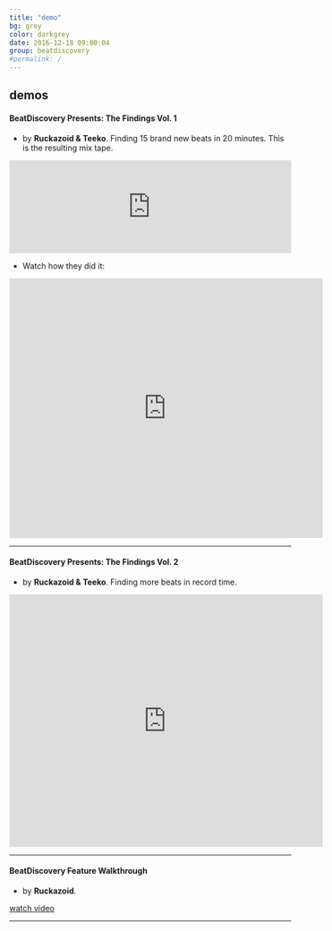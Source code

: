 ```yaml
---
title: "demo"
bg: grey
color: darkgrey
date: 2016-12-18 09:00:04
group: beatdiscovery
#permalink: /
---
```

## demos

<span id="demo"><span>

#### BeatDiscovery Presents: The Findings Vol. 1

- by **Ruckazoid & Teeko**. Finding 15 brand new beats in 20 minutes. This is the resulting mix tape.
			
<iframe class="align-left-with-li" width="100%" height="166" scrolling="no" frameborder="no" src="https://w.soundcloud.com/player/?url=https%3A//api.soundcloud.com/tracks/296579219&amp;auto_play=false&amp;show_artwork=false&amp;color=ff7700"></iframe>

<br/>

- Watch how they did it:  

<iframe src="https://www.facebook.com/plugins/video.php?href=https%3A%2F%2Fwww.facebook.com%2Fbeatdiscovery%2Fvideos%2F1938039183090480%2F&show_text=1&width=560" width="560" height="464" style="border:none;overflow:hidden" scrolling="no" frameborder="0" allowTransparency="true"></iframe>

---
  
####  BeatDiscovery Presents: The Findings Vol. 2

- by **Ruckazoid & Teeko**. Finding more beats in record time.
  
<iframe src="https://www.facebook.com/plugins/video.php?href=https%3A%2F%2Fwww.facebook.com%2Fbeatdiscovery%2Fvideos%2F1942693382625060%2F&show_text=1&width=560" width="560" height="451" style="border:none;overflow:hidden" scrolling="no" frameborder="0" allowTransparency="true"></iframe>
  
---

####  BeatDiscovery Feature Walkthrough

- by **Ruckazoid**.

<a class="button button-primary" href="http://kb.beatdiscovery.com/knowledge-base/introduction/">watch video</a> 

---
